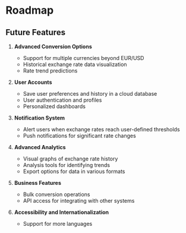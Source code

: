# Roadmap

## Future Features

1. **Advanced Conversion Options**
   - Support for multiple currencies beyond EUR/USD
   - Historical exchange rate data visualization
   - Rate trend predictions

2. **User Accounts**
   - Save user preferences and history in a cloud database
   - User authentication and profiles
   - Personalized dashboards

3. **Notification System**
   - Alert users when exchange rates reach user-defined thresholds
   - Push notifications for significant rate changes

4. **Advanced Analytics**
   - Visual graphs of exchange rate history
   - Analysis tools for identifying trends
   - Export options for data in various formats


5. **Business Features**
   - Bulk conversion operations
   - API access for integrating with other systems

6. **Accessibility and Internationalization**
   - Support for more languages
